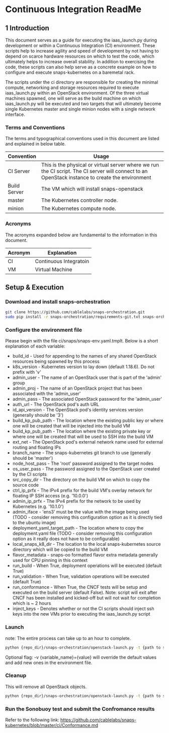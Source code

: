 
# Continuous Integration ReadMe

## 1 Introduction

This document serves as a guide for executing the iaas_launch.py
during development or within a Continuous Integration (CI) environment.
These scripts help to increase agility and speed of development by not
having to depend on scarce hardware resources on which to test the code,
which ultimately helps to increase overall stability. In addition to
exercising the code, these scripts can also help serve as a concrete
example on how to configure and execute snaps-kubernetes on a baremetal
rack.

The scripts under the ci directory are responsible for creating the
minimal compute, networking and storage resources required to
execute iaas_launch.py within an OpenStack environment. Of the three
virtual machines spawned, one will serve as the build machine on which
iaas_launch.py will be executed and two targets that will ultimately
become single Kubernetes master and single minion nodes with a single
network interface.

### Terms and Conventions

The terms and typographical conventions used in this document are listed and
explained in below table.

| Convention | Usage |
| ---------- | ----- |
| CI Server | This is the physical or virtual server where we run the CI script. The CI server will connect to an OpenStack instance to create the environment|
| Build Server | The VM which will install snaps-openstack |
| master | The Kubernetes controller node. |
| minion | The Kubernetes compute node. |

### Acronyms

The acronyms expanded below are fundamental to the information in this
document.

| Acronym | Explanation |
| ------- | ----------- |
| CI | Continuous Integratoin |
| VM | Virtual Machine |

## Setup & Execution

### Download and install snaps-orchestration

```bash
git clone https://github.com/cablelabs/snaps-orchestration.git
sudo pip install -r snaps-orchestration/requirements-git.txt snaps-orchestration/
```

### Configure the environment file

Please begin with the file ci/snaps/snaps-env.yaml.tmplt. Below is a
short explanation of each variable:

* build_id - Used for appending to the names of any shared OpenStack resources being spawned by this process
* k8s_version - Kubernetes version to lay down (default 1.18.6). Do not prefix with 'v'
* admin_user - The name of an OpenStack user that is part of the 'admin' group
* admin_proj - The name of an OpenStack project that has been associated with the 'admin_user'
* admin_pass - The associated OpenStack password for the 'admin_user'
* auth_url - The OpenStack pod's auth URL
* id_api_version - The OpenStack pod's identity services version (generally should be '3')
* build_kp_pub_path - The location where the existing public key or where one will be created that will be injected into the build VM
* build_kp_pub_path - The location where the existing private key or where one will be created that will be used to SSH into the build VM
* ext_net - The OpenStack pod's external network name used for external routing and floating IPs
* branch_name - The snaps-kubernetes git branch to use (generally should be 'master')
* node_host_pass - The 'root' password assigned to the target nodes
* os_user_pass - The password assigned to the OpenStack user created by the CI scripts
* src_copy_dir - The directory on the build VM on which to copy the source code
* ctrl_ip_prfx - The IPv4 prefix for the build VM's overlay network for floating IP SSH access (e.g. '10.0.0')
* admin_ip_prfx - The IPv4 prefix for the network to be used by Kubernetes (e.g. '10.1.0')
* admin_iface - 'ens3' must be the value with the image being used (TODO - consider removing this configuration option as it is directly tied to the ubuntu image)
* deployment_yaml_target_path - The location where to copy the deployment.yaml file (TODO - consider removing this configuration option as it really does not have to be configurable)
* local_snaps_k8_dir - The location to the local snaps-kubernetes source directory which will be copied to the build VM
* flavor_metadata - snaps-oo formatted flavor extra metadata generally used for CPU pinning in this context
* run_build - When True, deployment operations will be executed (default True)
* run_validation - When True, validation operations will be executed (default True)
* run_conformance - When True, the CNCF tests will be setup and executed on the build server (default False). Note: script will exit after CNCF has been installed and kicked-off but will not wait for completion which is ~ 2 hours
* inject_keys - Denotes whether or not the CI scripts should inject ssh keys into the new VMs prior to executing the iaas_launch.py script

### Launch

note: The entire process can take up to an hour to complete.

```bash
python {repo_dir}/snaps-orchestration/openstack-launch.py -t {path to snaps template}/snaps_k8_tmplt.yaml -e {path to optional environment file for J2} -d
```
Optional flag: -v {variable_name}={value} will override the default values and add new ones in the environment file.
### Cleanup

This will remove all OpenStack objects.

```bash
python {repo_dir}/snaps-orchestration/openstack-launch.py -t {path to snaps template}/snaps_k8_tmplt.yaml \-e {path to optional environment file for J2} -c
```
### Run the Sonobuoy test and submit the Confromance results
Refer to the following link: <https://github.com/cablelabs/snaps-kubernetes/blob/master/ci/Conformance.md>
